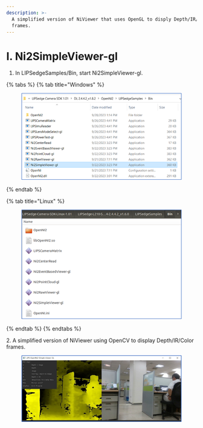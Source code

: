 ```yaml
---
description: >-
  A simplified version of NiViewer that uses OpenGL to disply Depth/IR/Color
  frames.
---
```


# I. Ni2SimpleViewer-gl

1. In LIPSedgeSamples/Bin, start Ni2SimpleViewer-gl.

{% tabs %}
{% tab title="Windows" %}
<figure><img src="../../.gitbook/assets/global_camera/sample_codes/image (52).png" alt=""><figcaption></figcaption></figure>
{% endtab %}

{% tab title="Linux" %}
<figure><img src="../../.gitbook/assets/global_camera/sample_codes/image (1).png" alt=""><figcaption></figcaption></figure>
{% endtab %}
{% endtabs %}

2\. A simplified version of NiViewer using OpenCV to display Depth/IR/Color frames.

<figure><img src="../../.gitbook/assets/global_camera/sample_codes/image (53).png" alt=""><figcaption></figcaption></figure>
